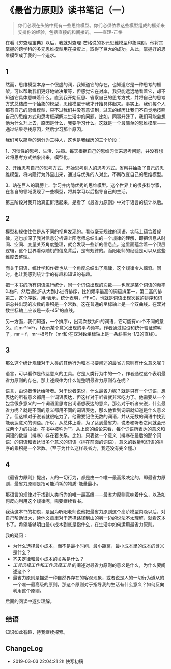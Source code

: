 # 《最省力原则》读书笔记（一）

> 你们必须在头脑中拥有一些思维模型。你们必须依靠这些模型组成的框架来安排你的经验，包括直接的和间接的。——查理-芒格

在看《穷查理宝典》以后，我就对查理-芒格说的多元思维模型印象深刻，他将其掌握的跨学科的多元思维模型用在投资上，取得了巨大的成功。从此，掌握好的思维模型成了我的一个追求。

## 1

然而，思维模型本身一个很虚的词，我知道它的存在，也知道它是一种思考的框架，可以帮助我们更好地做决策等，但感觉它在对岸，我只能远远地看着它，却不知道它具体意味着什么。直到我开始反思、省察自己的思考方式，并将自己的思考方式总结成一个抽象的模型，思维模型于我才开始具体起来。事实上，我们每个人都有自己的思维模型，只不过我们并没有意识到，过去的经历让我们不自觉地按照自己的思维方式和思考框架解决生活中的问题，比如，同事升迁了，我们可能会想他为什么升上去，原因是什么，我要学习什么。这就是一个最简单的思维模型——通过结果寻找原因，然后学习那个原因。

我们可以简单的划分为三种人，这也是我经历的三个阶段：

1、习惯性的思考、生活、决策。每天根据自己的思维习惯来思考问题，并没有想过将思考方式抽象出来，模型化。

2、开始思考自己的思考方式、开始思考别人的思考方式。省察并抽象了自己的思维模型，将内隐行为外显出来，通过与优秀的人对比，不断改变自己的思维模型。

3、站在巨人的肩膀上、学习并内隐优秀的思维模型。这个世界上的很多科学家，在各自的领域发现了一些模型，将其学习以后指导自己的生活。

第三阶段对我开始真正鲜活起来，是看了《最省力原则》中对于语言的统计以后。

## 2

模型和规律往往是从不同的视角发现的。看似毫无规律的词语，实际上蕴含着规律，这也加深了我对信息分析课上阳老师总结出的一个规律的理解，即把信息从时间、空间、变量关系角度整理，就会发现一些新的信息点。这里面蕴含着一个顶层逻辑，这个世界看似随机的信息背后，是有规律的。而阳老师的经验是可以从这些维度去整理。

而关于词语，统计学和作者也从一个角度总结出了规律，这个规律令人惊奇。同时，也让我感到统计学的有趣和知识的有趣。

把一本书的所有词语进行统计，同一个词语出现的次数——也就是某个词语的频率叫做F，然后通过F从大到小进行排序，比如频率最高的词语排第一，第二高的排第二，这个序数，用r表示，统计表明，r*F=C，也就是词语出现次数的排序和词语总共出现的次数的乘积是一个常数。这在普通的坐标轴上是一个双曲线。在双对数坐标轴上应该是一条-45°的直线。

另一方面，我们知道，一个排序r，出现次数为Fr的词语，它可能有mr个不同的意义。而mr*f=Fr，f表示某个意义出现的平均频率。作者通过假设和统计验证整明了，mr = f，mr=根号Fr（mr和r在双对数坐标轴上是一条斜率为-1/2的直线）。

## 3

那么这个统计规律对于人类的其他行为和本书要阐述的最省力原则有什么意义呢？

语言，可以看作是传达意义的工具。它是人类行为中的一个，作者通过这个表明最省力原则的存在。那上述规律为什么能整明最省力原则存在呢？

语言，由说者传达给听者。对于说者来说，什么最省力呢？就是只有一个词语，想表达的所有意义都用一个词语表达，但这样对于听者就非常吃力了。他需要从一个包含很多意义的一个词语里思考出词语想表达的意义。那么对于听者来说，什么最省力呢？就是不同的意义都用不同的词语表达，那么他看到词语就知道是什么意义了。但这样对于说者就很吃力了，他需要记住无数的词语，并从无数的词语中找到能表达意义的词语。所以，从总体上看，为了达到最省力，说者和听者之间就会形成两个力的拉扯。在书中被称为”“。从上面的结论来看，每个词语所表达的意义和词语的数量（排序）存在着关系。比如，只表达一个意义（排序在最后的那个词语）的词语和表达很多个意义的词语（排在前面的词语），意义的数量和词语的排序的乘积是一个常数。（至于为什么这样最省力，我还没有完全懂。）



## 4

《最省力原则》提出，人的一切行为，都是由一个唯一最高级决定的，即最省力原则，最省力原则是指可能消耗的物质-能量最小。

那语言的规律对于找到人类行为的唯一最高级——最省力原则意味着什么，以及如何反向利用这个规律呢，需要继续看书。

我读这本书的初衷，是因为听阳老师说他把最省力原则这个高阶模型内隐以后，对自己帮助很大，读他文章里对于选择路径到山的另一边的说法不太理解，就看这本书了。希望能够明白最小成本到底是指什么，在生活中如何运用最省力原则。

我的疑问：

- 为什么选择最小成本，而不是最小时间、最小距离，最小成本里的成本的含义是什么？
- 齐夫定律和最小成本的关系是什么？
- *工具选择工作和工作选择工具* 的阐述对最省力原则的意义是什么，为什么要阐述这个？
- 最省力原则是描述一种自然界存在的客观现象，或者说是人的一切行为遵从的一个唯一最高级的原则，那这个原则对于指导我的生活有什么意义？如何反向利用这个原则。

后面的阅读中逐步理解。

## 结语

知识如此有趣，待我继续探索。

## ChangeLog

- 2019-03-03 22:04:21 2h 快写初稿